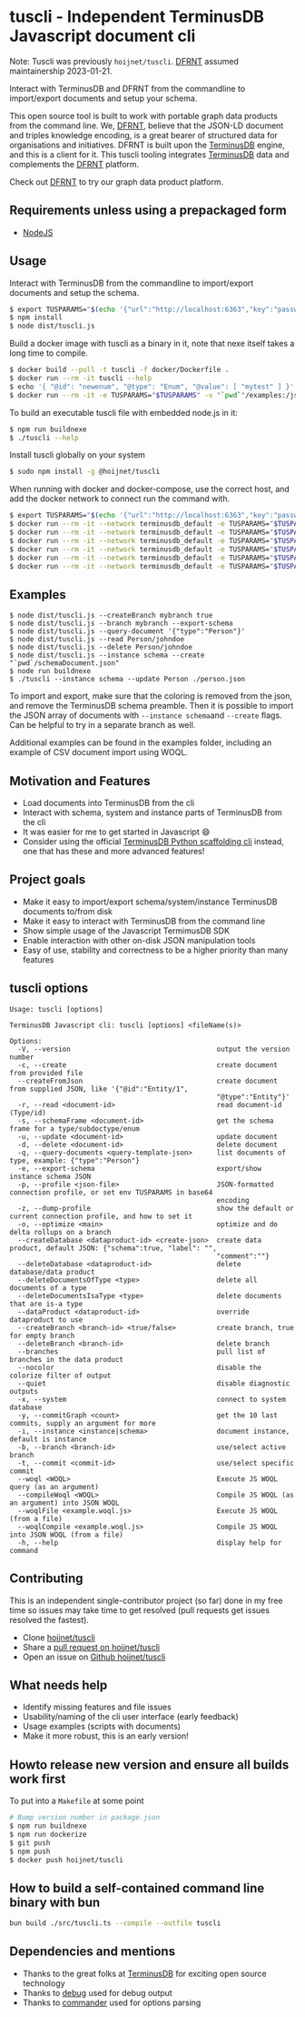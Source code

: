 # tuscli - Independent TerminusDB Javascript document cli

Note: Tuscli was previously `hoijnet/tuscli`. [DFRNT](https://dfrnt.com) assumed maintainership 2023-01-21.

Interact with TerminusDB and DFRNT from the commandline to import/export documents and setup your schema. 

This open source tool is built to work with portable graph data products from the command line. We, [DFRNT](https://dfrnt.se?utm_source=github&utm_content=tuscli), believe that the JSON-LD document and triples knowledge encoding, is a great bearer of structured data for organisations and initiatives. DFRNT is built upon the [TerminusDB](https://terminusdb.com) engine, and this is a client for it. This tuscli tooling integrates [TerminusDB](https://terminusdb.com) data and complements the [DFRNT](https://dfrnt.se?utm_source=github&utm_content=tuscli) platform. 

Check out [DFRNT](https://dfrnt.com?utm_source=github&utm_content=tuscli) to try our graph data product platform.

## Requirements unless using a prepackaged form

* [NodeJS](https://nodejs.org/en/)

## Usage

Interact with TerminusDB from the commandline to import/export documents and setup the schema.

```bash
$ export TUSPARAMS="$(echo '{"url":"http://localhost:6363","key":"password","user":"admin","organisation":"admin","db":"mydb"}' | base64 )"
$ npm install
$ node dist/tuscli.js
```

Build a docker image with tuscli as a binary in it, note that nexe itself takes a long time to compile.

```bash
$ docker build --pull -t tuscli -f docker/Dockerfile .
$ docker run --rm -it tuscli --help
$ echo '{ "@id": "newenum", "@type": "Enum", "@value": [ "mytest" ] }' > examples/newenum.json
$ docker run --rm -it -e TUSPARAMS="$TUSPARAMS" -v "`pwd`"/examples:/json tuscli -i schema -c /json/newenum.json
```

To build an executable tuscli file with embedded node.js in it:

```bash
$ npm run buildnexe
$ ./tuscli --help
```

Install tuscli globally on your system

```bash
$ sudo npm install -g @hoijnet/tuscli
```

When running with docker and docker-compose, use the correct host, and add the docker network to connect run the command with.

```bash
$ export TUSPARAMS="$(echo '{"url":"http://localhost:6363","key":"password","user":"admin","organisation":"admin","db":"mydb"}' | base64 )"
$ docker run --rm -it --network terminusdb_default -e TUSPARAMS="$TUSPARAMS" hoijnet/tuscli --help
$ docker run --rm -it --network terminusdb_default -e TUSPARAMS="$TUSPARAMS" hoijnet/tuscli --export-schema
$ docker run --rm -it --network terminusdb_default -e TUSPARAMS="$TUSPARAMS" hoijnet/tuscli --query-document '{"type":"Person"}'
$ docker run --rm -it --network terminusdb_default -e TUSPARAMS="$TUSPARAMS" hoijnet/tuscli --read Person/johndoe
$ docker run --rm -it --network terminusdb_default -e TUSPARAMS="$TUSPARAMS" hoijnet/tuscli --delete Person/johndoe
$ docker run --rm -it --network terminusdb_default -e TUSPARAMS="$TUSPARAMS" hoijnet/tuscli --instance schema --read Person
```


## Examples

```
$ node dist/tuscli.js --createBranch mybranch true
$ node dist/tuscli.js --branch mybranch --export-schema
$ node dist/tuscli.js --query-document '{"type":"Person"}'
$ node dist/tuscli.js --read Person/johndoe
$ node dist/tuscli.js --delete Person/johndoe
$ node dist/tuscli.js --instance schema --create "`pwd`/schemaDocument.json"
$ node run buildnexe
$ ./tuscli --instance schema --update Person ./person.json
```

To import and export, make sure that the coloring is removed from the json, and remove the TerminusDB schema preamble. Then it is possible to import the JSON array of documents with `--instance schema`and `--create` flags. Can be helpful to try in a separate branch as well.  

Additional examples can be found in the examples folder, including an example of CSV document import using WOQL.

## Motivation and Features

* Load documents into TerminusDB from the cli
* Interact with schema, system and instance parts of TerminusDB from the cli
* It was easier for me to get started in Javascript 😄
* Consider using the official [TerminusDB Python scaffolding cli](https://terminusdb.github.io/terminusdb-client-python/Scaffolding_CLI_Tool.html) instead, one that has these and more advanced features! 

## Project goals

* Make it easy to import/export schema/system/instance TerminusDB documents to/from disk
* Make it easy to interact with TerminusDB from the command line
* Show simple usage of the Javascript TermimusDB SDK
* Enable interaction with other on-disk JSON manipulation tools
* Easy of use, stability and correctness to be a higher priority than many features

## tuscli options

```
Usage: tuscli [options]

TerminusDB Javascript cli: tuscli [options] <fileName(s)>

Options:
  -V, --version                                    output the version number
  -c, --create                                     create document from provided file
  --createFromJson                                 create document from supplied JSON, like '{"@id":"Entity/1",
                                                   "@type":"Entity"}'
  -r, --read <document-id>                         read document-id (Type/id)
  -s, --schemaFrame <document-id>                  get the schema frame for a type/subdoctype/enum
  -u, --update <document-id>                       update document
  -d, --delete <document-id>                       delete document
  -q, --query-documents <query-template-json>      list documents of type, example: {"type":"Person"}
  -e, --export-schema                              export/show instance schema JSON
  -p, --profile <json-file>                        JSON-formatted connection profile, or set env TUSPARAMS in base64
                                                   encoding
  -z, --dump-profile                               show the default or current connection profile, and how to set it
  -o, --optimize <main>                            optimize and do delta rollups on a branch
  --createDatabase <dataproduct-id> <create-json>  create data product, default JSON: {"schema":true, "label": "",
                                                   "comment":""}
  --deleteDatabase <dataproduct-id>                delete database/data product
  --deleteDocumentsOfType <type>                   delete all documents of a type
  --deleteDocumentsIsaType <type>                  delete documents that are is-a type
  --dataProduct <dataproduct-id>                   override dataproduct to use
  --createBranch <branch-id> <true/false>          create branch, true for empty branch
  --deleteBranch <branch-id>                       delete branch
  --branches                                       pull list of branches in the data product
  --nocolor                                        disable the colorize filter of output
  --quiet                                          disable diagnostic outputs
  -x, --system                                     connect to system database
  -y, --commitGraph <count>                        get the 10 last commits, supply an argument for more
  -i, --instance <instance|schema>                 document instance, default is instance
  -b, --branch <branch-id>                         use/select active branch
  -t, --commit <commit-id>                         use/select specific commit
  --woql <WOQL>                                    Execute JS WOQL query (as an argument)
  --compileWoql <WOQL>                             Compile JS WOQL (as an argument) into JSON WOQL
  --woqlFile <example.woql.js>                     Execute JS WOQL (from a file)
  --woqlCompile <example.woql.js>                  Compile JS WOQL into JSON WOQL (from a file)
  -h, --help                                       display help for command
```

## Contributing

This is an independent single-contributor project (so far) done in my free time so issues may take time to get resolved (pull requests get issues resolved the fastest).

* Clone [hoijnet/tuscli](https://github.com/hoijnet/tuscli)
* Share a [pull request on hoijnet/tuscli](https://github.com/hoijnet/tuscli/pulls)
* Open an issue on [Github hoijnet/tuscli](https://github.com/hoijnet/tuscli/issues)

## What needs help

* Identify missing features and file issues
* Usability/naming of the cli user interface (early feedback)
* Usage examples (scripts with documents)
* Make it more robust, this is an early version!

## Howto release new version and ensure all builds work first

To put into a `Makefile` at some point

```bash
# Bump version number in package.json
$ npm run buildnexe
$ npm run dockerize
$ git push
$ npm push
$ docker push hoijnet/tuscli
```

## How to build a self-contained command line binary with bun

```sh
bun build ./src/tuscli.ts --compile --outfile tuscli
```

## Dependencies and mentions

* Thanks to the great folks at [TerminusDB](https://terminusdb.com) for exciting open source technology
* Thanks to [debug](https://www.npmjs.com/package/debug) used for debug output
* Thanks to [commander](https://www.npmjs.com/package/commander) used for options parsing
